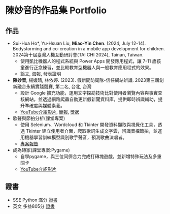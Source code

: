 # 陳妙音的作品集 Portfolio

## 作品
- Sui-Hua Ho*, Yu-Hsuan Liu, **Miao-Yin Chen**. (2024, July 12-14). Bodystorming and co-creation in a mobile app development for children. 2024第十屆臺灣人機互動研討會(TAI CHI 2024), Tainan, Taiwan.
   - 使用凱比機器人的程式系統與 Power Apps 開發應用程式，讓 7-11 歲孩童進行正念練習，並比較教育型機器人與一般教育應用程式的效果。  
   - [論文](TAICHI2024Paper.pdf), [海報](TAICHI2024Poster.pdf), [發表證明](TAICHI2024Certificate.pdf)
- **陳妙音**, 楊媛晴, 林依婷. (2023). 假新聞防衛隊-信任網站辨識. 2023第三屆創新融合永續實踐競賽, 第二名, 台北, 台灣
   - 設計 Google 擴充功能，運用文字探勘技術比對使用者瀏覽內容與事實查核網站，並透過網路爬蟲自動更新假新聞資料庫，提供即時辨識輔助，提升準確度與媒體素養。
   - [YouTube介紹影片](https://youtu.be/C-N3vOHr2Bk), [簡報](2023FakeNewsPPT.pdf), [獎狀](2023FakeNewsCompetitionCertificate.pdf)
- 歌聲與節拍分析(課堂專案)
  - 使用 Selenium、Wordcloud 和 Tkinter 開發資料擷取與視覺化工具，透過 Tkinter 建立使用者介面，爬取歌詞生成文字雲，辨識音檔節拍，並運用機器學習訓練模型識別歌手聲音，預測歌曲演唱者。
  - [專案報告](Course_MusicAnalysis.pdf)
- 成為磚家(課堂專案:Pygame)
  - 自學pygame，與三位同儕合力完成打磚塊遊戲，並新增特殊玩法及多重關卡
  - [YouTube介紹影片](https://youtu.be/U479OtfxdCY)

## 證書
- SSE Python 滿分 [證書](SSEpythonCertificate.pdf)
- 英文 多益805分 [證書](TOEIC.pdf)
